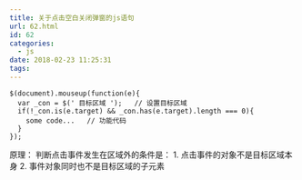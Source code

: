 ```yaml
---
title: 关于点击空白关闭弹窗的js语句
url: 62.html
id: 62
categories:
  - js
date: 2018-02-23 11:25:31
tags:
---
```


    $(document).mouseup(function(e){
      var _con = $(' 目标区域 ');   // 设置目标区域
      if(!_con.is(e.target) && _con.has(e.target).length === 0){ 
        some code...   // 功能代码
      }
    });

原理： 判断点击事件发生在区域外的条件是： 1\. 点击事件的对象不是目标区域本身 2. 事件对象同时也不是目标区域的子元素